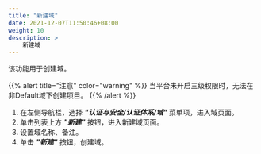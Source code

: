```yaml
---
title: "新建域"
date: 2021-12-07T11:50:46+08:00
weight: 10
description: >
    新建域
---
```



该功能用于创建域。

{{% alert title="注意" color="warning" %}}
当平台未开启三级权限时，无法在非Default域下创建项目。
{{% /alert %}}

1. 在左侧导航栏，选择 **_"认证与安全/认证体系/域"_** 菜单项，进入域页面。
2. 单击列表上方 **_"新建"_** 按钮，进入新建域页面。
2. 设置域名称、备注。
3. 单击 **_"新建"_** 按钮，创建域。